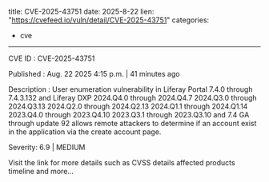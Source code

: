  
title: CVE-2025-43751
date: 2025-8-22
lien: "https://cvefeed.io/vuln/detail/CVE-2025-43751"
categories:
  - cve
---

CVE ID : CVE-2025-43751

Published :  Aug. 22
2025
4:15 p.m. | 41 minutes ago

Description : User enumeration vulnerability in Liferay Portal 7.4.0 through 7.4.3.132
and Liferay DXP 2024.Q4.0 through 2024.Q4.7
2024.Q3.0 through 2024.Q3.13
2024.Q2.0 through 2024.Q2.13
2024.Q1.1 through 2024.Q1.14
2023.Q4.0 through 2023.Q4.10
2023.Q3.1 through 2023.Q3.10 and 7.4 GA through update 92 allows remote attackers to determine if an account exist in the application via the create account page.

Severity: 6.9 | MEDIUM

Visit the link for more details
such as CVSS details
affected products
timeline
and more...
